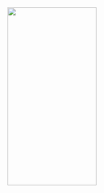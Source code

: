   
<img src="https://user-images.githubusercontent.com/48431147/142157255-71a1e5bf-06ce-40f7-8a43-736bd1d4d860.jpeg" width="200" height="400" />
 
